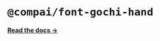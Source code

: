 # `@compai/font-gochi-hand`

[**Read the docs &rarr;**](https://components.ai/docs/typefaces/gochi-hand)
